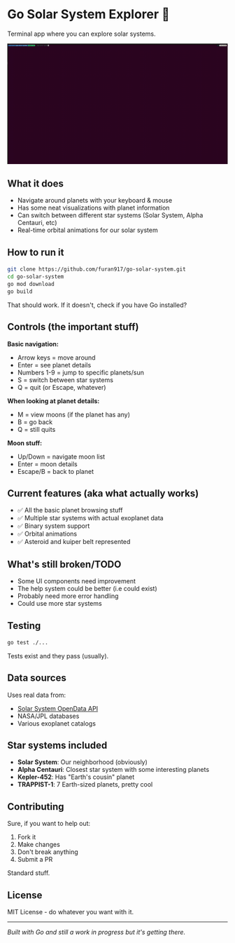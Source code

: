 # Go Solar System Explorer 🚀

Terminal app where you can explore solar systems.

![](./solar-system.gif)


## What it does

- Navigate around planets with your keyboard & mouse
- Has some neat visualizations with planet information
- Can switch between different star systems (Solar System, Alpha Centauri, etc)
- Real-time orbital animations for our solar system

## How to run it

```bash
git clone https://github.com/furan917/go-solar-system.git
cd go-solar-system
go mod download
go build
```

That should work. If it doesn't, check if you have Go installed?

## Controls (the important stuff)

**Basic navigation:**
- Arrow keys = move around
- Enter = see planet details
- Numbers 1-9 = jump to specific planets/sun
- S = switch between star systems
- Q = quit (or Escape, whatever)

**When looking at planet details:**
- M = view moons (if the planet has any)
- B = go back
- Q = still quits

**Moon stuff:**
- Up/Down = navigate moon list
- Enter = moon details
- Escape/B = back to planet

## Current features (aka what actually works)

- ✅ All the basic planet browsing stuff
- ✅ Multiple star systems with actual exoplanet data
- ✅ Binary system support
- ✅ Orbital animations
- ✅ Asteroid and kuiper belt represented

## What's still broken/TODO

- Some UI components need improvement
- The help system could be better (i.e could exist)
- Probably need more error handling
- Could use more star systems 

## Testing

```bash
go test ./...
```

Tests exist and they pass (usually).

## Data sources

Uses real data from:
- [Solar System OpenData API](https://api.le-systeme-solaire.net/en/)
- NASA/JPL databases
- Various exoplanet catalogs

## Star systems included

- **Solar System**: Our neighborhood (obviously)
- **Alpha Centauri**: Closest star system with some interesting planets
- **Kepler-452**: Has "Earth's cousin" planet
- **TRAPPIST-1**: 7 Earth-sized planets, pretty cool

## Contributing

Sure, if you want to help out:

1. Fork it
2. Make changes
3. Don't break anything
4. Submit a PR

Standard stuff.

## License

MIT License - do whatever you want with it.

---

*Built with Go and still a work in progress but it's getting there.*
